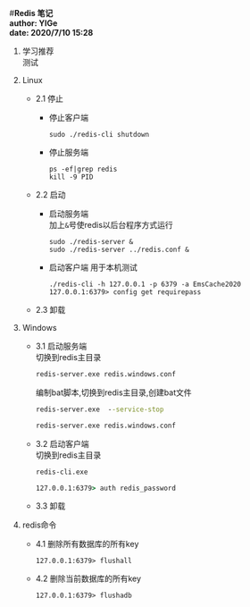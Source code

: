 #**Redis 笔记**  
**author: YIGe**  
**date: 2020/7/10 15:28**  

1. 学习推荐  
    测试

2. Linux  
    + 2.1 停止  
        * 停止客户端   
            ```shell
            sudo ./redis-cli shutdown
            ```
        * 停止服务端  
            ```shell  
            ps -ef|grep redis
            kill -9 PID
            ```
    
    + 2.2 启动  
        + 启动服务端  
            加上`&`号使redis以后台程序方式运行  
            ```shell
            sudo ./redis-server &
            sudo ./redis-server ../redis.conf &  
            ```
        + 启动客户端 用于本机测试   
            ```shell
            ./redis-cli -h 127.0.0.1 -p 6379 -a EmsCache2020
            127.0.0.1:6379> config get requirepass
            ```
    + 2.3 卸载  
        
      
3. Windows  
    + 3.1 启动服务端   
        切换到redis主目录  
        ```cmd
        redis-server.exe redis.windows.conf
        ``` 
      
        编制bat脚本,切换到redis主目录,创建bat文件  
        ```cmd
        redis-server.exe  --service-stop
        
        redis-server.exe redis.windows.conf
        ```
    + 3.2 启动客户端  
        切换到redis主目录
        ```cmd
        redis-cli.exe
      
        127.0.0.1:6379> auth redis_password
        ```
      
    + 3.3 卸载  
    
4. redis命令   
    + 4.1 删除所有数据库的所有key  
        ```shell script
        127.0.0.1:6379> flushall
        ```

    + 4.2 删除当前数据库的所有key  
        ```shell script
        127.0.0.1:6379> flushadb
        ```        
       
